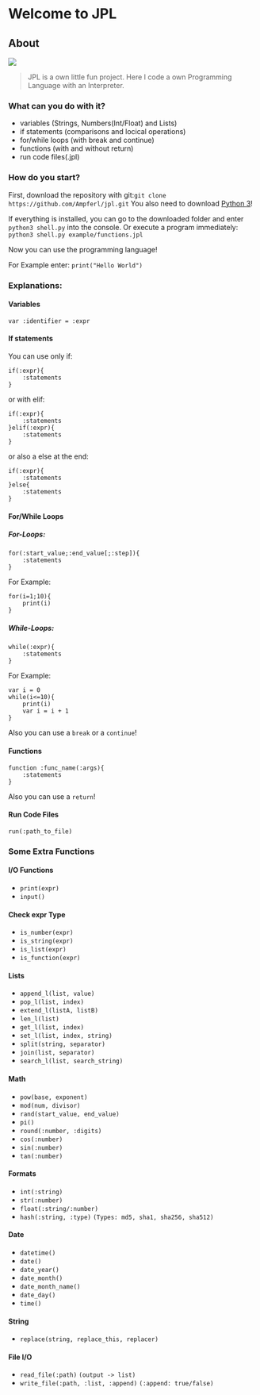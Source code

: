 # Welcome to JPL
## About
![](https://i.imgur.com/lPuSHq5.png) 
> 
> JPL is a own little fun project. Here I code a own Programming Language with an Interpreter. 
>

### What can you do with it?
- variables (Strings, Numbers(Int/Float) and Lists)
- if statements (comparisons and locical operations)
- for/while loops (with break and continue)
- functions (with and without return)
- run code files(.jpl)
### How do you start?
First, download the repository with git:`git clone https://github.com/Ampferl/jpl.git`
You also need to download [Python 3](https://www.python.org/downloads/release/python-380/)!


If everything is installed, you can go to the downloaded folder and enter `python3 shell.py` into the console.
Or execute a program immediately: `python3 shell.py example/functions.jpl`

Now you can use the programming language!

For Example enter: `print("Hello World")`

### Explanations:
#### Variables
`var :identifier = :expr`

#### If statements
You can use only if:
```
if(:expr){
    :statements
}
```
or with elif:
```
if(:expr){
    :statements
}elif(:expr){
    :statements
}
```
or also a else at the end:
```
if(:expr){
    :statements
}else{
    :statements
}
```
#### For/While Loops
##### For-Loops:
```
for(:start_value;:end_value[;:step]){
    :statements
}
```
For Example:
```
for(i=1;10){
    print(i)
}
```
##### While-Loops:
```
while(:expr){
    :statements
}
```
For Example:
```
var i = 0
while(i<=10){
    print(i)
    var i = i + 1
}
```
Also you can use a `break` or a `continue`!
#### Functions
```
function :func_name(:args){
    :statements
}
```
Also you can use a `return`!
#### Run Code Files
```
run(:path_to_file)
```
### Some Extra Functions
#### I/O Functions
- `print(expr)`
- `input()`
#### Check expr Type
- `is_number(expr)`
- `is_string(expr)`
- `is_list(expr)`
- `is_function(expr)`
#### Lists
- `append_l(list, value)`
- `pop_l(list, index)`
- `extend_l(listA, listB)`
- `len_l(list)`
- `get_l(list, index)`
- `set_l(list, index, string)`
- `split(string, separator)`
- `join(list, separator)`
- `search_l(list, search_string)`
#### Math
- `pow(base, exponent)`
- `mod(num, divisor)`
- `rand(start_value, end_value)`
- `pi()`
- `round(:number, :digits)`
- `cos(:number)`
- `sin(:number)`
- `tan(:number)`
#### Formats
- `int(:string)`
- `str(:number)`
- `float(:string/:number)`
- `hash(:string, :type)` `(Types: md5, sha1, sha256, sha512)`
#### Date
- `datetime()`
- `date()`
- `date_year()`
- `date_month()`
- `date_month_name()`
- `date_day()`
- `time()`
#### String
- `replace(string, replace_this, replacer)`
#### File I/O
- `read_file(:path)` `(output -> list)`
- `write_file(:path, :list, :append)` `(:append: true/false)`
